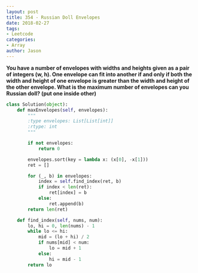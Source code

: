 ```yaml
---
layout: post
title: 354 - Russian Doll Envelopes
date: 2018-02-27
tags:
- Leetcode
categories:
- Array
author: Jason
---
```

**You have a number of envelopes with widths and heights given as a pair of integers (w, h). One envelope can fit into another if and only if both the width and height of one envelope is greater than the width and height of the other envelope. What is the maximum number of envelopes can you Russian doll? (put one inside other)**


```python
class Solution(object):
    def maxEnvelopes(self, envelopes):
        """
        :type envelopes: List[List[int]]
        :rtype: int
        """

        if not envelopes:
            return 0

        envelopes.sort(key = lambda x: (x[0], -x[1]))
        ret = []

        for (_, b) in envelopes:
            index = self.find_index(ret, b)
            if index < len(ret):
                ret[index] = b
            else:
                ret.append(b)
        return len(ret)

    def find_index(self, nums, num):
        lo, hi = 0, len(nums) - 1
        while lo <= hi:
            mid = (lo + hi) / 2
            if nums[mid] < num:
                lo = mid + 1
            else:
                hi = mid - 1
        return lo
```
